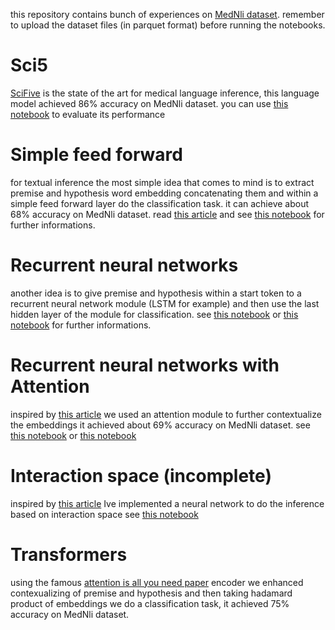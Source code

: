 this repository contains bunch of experiences on [MedNli dataset](https://paperswithcode.com/dataset/mednli).
remember to upload the dataset files (in parquet format) before running the notebooks.

# Sci5
[SciFive](https://github.com/justinphan3110/SciFive) is the state of the art for medical language inference, this language model achieved 86% accuracy on MedNli dataset.
you can use [this notebook](https://github.com/Mehrdadghassabi/Mednli_experiments/blob/main/Sci5/Untitled63.ipynb) to evaluate its performance

# Simple feed forward
for textual inference the most simple idea that comes to mind is to extract premise and hypothesis word embedding concatenating them and within a simple feed forward layer do the classification task.
it can achieve about 68% accuracy on MedNli dataset.
read [this article](https://aclanthology.org/D15-1075/) and
see [this notebook](https://github.com/Mehrdadghassabi/Mednli_experiments/blob/main/Simple_feed_forward/Notebooks/Untitled59.ipynb) for further informations.

# Recurrent neural networks
another idea is to give premise and hypothesis within a start token to a recurrent neural network module (LSTM for example) and then use the last hidden layer of the module
for classification.
see [this notebook](https://github.com/Mehrdadghassabi/Mednli_experiments/blob/main/Recurrent_NN/Notebooks/Untitled64.ipynb) or
[this notebook](https://github.com/Mehrdadghassabi/Mednli_experiments/blob/main/Recurrent_NN/Notebooks/Untitled65.ipynb)
for further informations.

# Recurrent neural networks with Attention
inspired by [this article](https://arxiv.org/pdf/1509.06664) we used an attention module to further contextualize the embeddings it achieved about 69% accuracy on MedNli dataset.
see [this notebook](https://github.com/Mehrdadghassabi/Mednli_experiments/blob/main/Recurrent_NN_with_Attention/Notebooks/Untitled66.ipynb)
or [this notebook](https://github.com/Mehrdadghassabi/Mednli_experiments/blob/main/Recurrent_NN_with_Attention/Notebooks/Untitled67.ipynb)

# Interaction space (incomplete)
inspired by [this article](https://arxiv.org/abs/1802.03198) Ive implemented a neural network to do the inference based on interaction space
see [this notebook](https://github.com/Mehrdadghassabi/Mednli_experiments/blob/main/Interaction_space/Untitled71.ipynb)

# Transformers
using the famous [attention is all you need paper](https://arxiv.org/abs/1706.03762) encoder we enhanced contexualizing of premise and hypothesis and then
taking hadamard product of embeddings we do a classification task, it achieved 75% accuracy on MedNli dataset.
